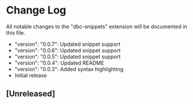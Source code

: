 # Change Log

All notable changes to the "dbc-snippets" extension will be documented in this file.

* "version": "0.0.7": Updated snippet support
* "version": "0.0.6": Updated snippet support
* "version": "0.0.5": Updated snippet support
* "version": "0.0.4": Updated README
* "version": "0.0.3": Added syntax highlighting
* Initial release
## [Unreleased]